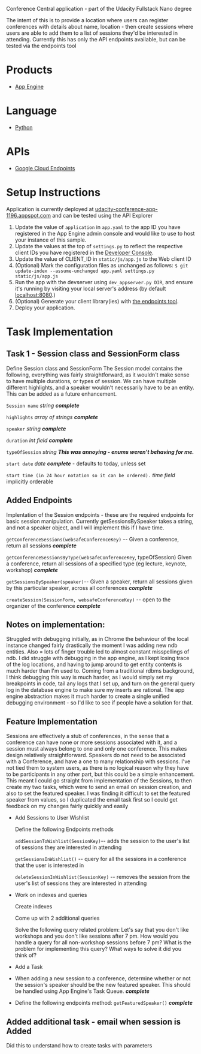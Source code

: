 Conference Central application - part of the Udacity Fullstack Nano degree

The intent of this is to provide a location where users can register conferences with details about name, location - then create sessions where users are able to add them to a list of sessions they'd be interested in attending. Currently this has only the API endpoints available, but can be tested via the endpoints tool

# Products
- [App Engine][1]

# Language
- [Python][2]

# APIs
- [Google Cloud Endpoints][3]

# Setup Instructions
Application is currently deployed at [udacity-conference-app-1196.appspot.com][4] and can be tested using the API Explorer
1. Update the value of `application` in `app.yaml` to the app ID you have registered in the App Engine admin console and would like to use to host your instance of this sample.
2. Update the values at the top of `settings.py` to reflect the respective client IDs you have registered in the [Developer Console][5].
3. Update the value of CLIENT_ID in `static/js/app.js` to the Web client ID
4. (Optional) Mark the configuration files as unchanged as follows: `$ git update-index --assume-unchanged app.yaml settings.py static/js/app.js`
5. Run the app with the devserver using `dev_appserver.py DIR`, and ensure it's running by visiting your local server's address (by default [localhost:8080][6].)
6. (Optional) Generate your client library(ies) with [the endpoints tool][7].
7. Deploy your application.

# Task Implementation
## Task 1 - Session class and SessionForm class
Define Session class and SessionForm The Session model contains the following, everything was fairly straightforward, as it wouldn't make sense to have multiple durations, or types of session.   We can have multiple different highlights, and a speaker wouldn't necessarily have to be an entity.  This can be added as a future enhancement.

   `Session name`  _string_ **_complete_**

   `highlights` _array of strings_ **_complete_**

   `speaker` _string_ **_complete_**

   `duration` _int field_ **_complete_**

   `typeOfSession` _string_ _**This was annoying - enums weren't behaving for me.**_

   `start date` _date_ **_complete_** - defaults to today, unless set

   `start time (in 24 hour notation so it can be ordered).` _time field_ implicitly orderable

## Added Endpoints
Implentation of the Session endpoints - these are the required endpoints for basic session manipulation.  Currently getSessionsBySpeaker takes a string, and not a speaker object, and I will implement this if I have time.

  `getConferenceSessions(websafeConferenceKey)` -- Given a conference, return all sessions **_complete_**

  `getConferenceSessionsByType(websafeConferenceKey`, typeOfSession) Given a conference, return all sessions of a specified type (eg lecture, keynote, workshop) **_complete_**

  `getSessionsBySpeaker(speaker)`-- Given a speaker, return all sessions given by this particular speaker, across all conferences **_complete_**

  `createSession(SessionForm, websafeConferenceKey)` -- open to the organizer of the conference **_complete_**

## Notes on implementation:
Struggled with debugging initially, as in Chrome the behaviour of the local instance changed fairly drastically the moment I was adding new ndb entities. Also = lots of finger trouble led to almost constant misspellings of ndb. I did struggle with debugging in the app engine, as I kept losing trace of the log locations, and having to jump around to get entity contents is much harder than I'm used to.  Coming from a traditional rdbms background, I think debugging this way is much harder, as I would simply set my breakpoints in code, tail any logs that I set up, and turn on the general query log in the database engine to make sure my inserts are rational.  The app engine abstraction makes it much harder to create a single unified debugging environment - so I'd like to see if people have a solution for that.

## Feature Implementation
Sessions are effectively a stub of conferences, in the sense that a conference can have none or more sessions associated with it, and a session must always belong to one and only one conference. This makes design relatively straightforward. Speakers do not need to be associated with a Conference, and have a one to many relationship with sessions. I've not tied them to system users, as there is no logical reason why they have to be participants in any other part, but this could be a simple enhancement. This meant I could go straight from implementation of the Sessions, to then create my two tasks, which were to send an email on session creation, and also to set the featured speaker.  I was finding it difficult to set the featured speaker from values, so I duplicated the email task first so I could get feedback on my changes fairly quickly and easily
- Add Sessions to User Wishlist

  Define the following Endpoints methods

  `addSessionToWishlist(SessionKey)`-- adds the session to the user's list of sessions they are interested in attending

  `getSessionsInWishlist()` -- query for all the sessions in a conference that the user is interested in

  `deleteSessionInWishlist(SessionKey)` -- removes the session from the user's list of sessions they are interested in attending

- Work on indexes and queries

   Create indexes

   Come up with 2 additional queries

   Solve the following query related problem: Let's say that you don't like workshops and you don't like sessions after 7 pm. How would you handle a query for all non-workshop sessions before 7 pm? What is the problem for implementing this query? What ways to solve it did you think of?

- Add a Task
- When adding a new session to a conference, determine whether or not the session's speaker should be the new featured speaker. This should be handled using App Engine's Task Queue. **_complete_**
- Define the following endpoints method: `getFeaturedSpeaker()` **_complete_**

## Added additional task - email when session is Added
Did this to understand how to create tasks with parameters

[1]: https://developers.google.com/appengine
[2]: http://python.org
[3]: https://developers.google.com/appengine/docs/python/endpoints/
[4]: http://udacity-conference-app-1196.appspot.com
[5]: https://console.developers.google.com/
[6]: https://localhost:8080/
[7]: https://developers.google.com/appengine/docs/python/endpoints/endpoints_tool
